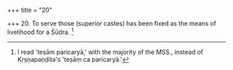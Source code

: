 +++
title = "20"

+++
20. To serve those (superior castes) has been fixed as the means of livelihood for a Śūdra. [^11] 


[^11]:  I read 'teṣām paricaryā,' with the majority of the MSS., instead of Kṛṣṇapaṇḍita's 'teṣāṃ ca paricaryā.'
